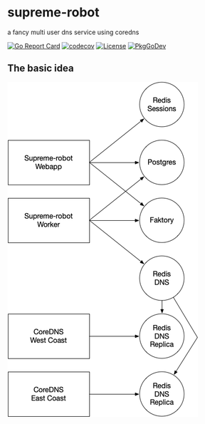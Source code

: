 # supreme-robot

a fancy multi user dns service using coredns

[![Go Report Card](https://goreportcard.com/badge/github.com/tyrm/supreme-robot?style=flat-square)](https://goreportcard.com/report/github.com/tyrm/supreme-robot)
[![codecov](https://codecov.io/gh/tyrm/supreme-robot/branch/develop/graph/badge.svg?token=O85VSSZBXI)](https://codecov.io/gh/tyrm/supreme-robot)
[![License](https://img.shields.io/github/license/tyrm/supreme-robot)](https://www.gnu.org/licenses/gpl-3.0.en.html)
[![PkgGoDev](https://pkg.go.dev/badge/github.com/tyrm/supreme-robot)](https://pkg.go.dev/github.com/tyrm/supreme-robot)

## The basic idea
![diagram](docs/diagram.png "idea diagram")
